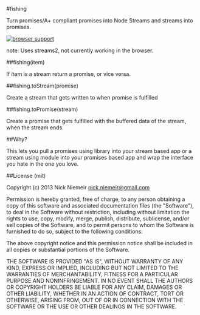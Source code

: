 #fishing

Turn promises/A+ compliant promises into Node Streams and streams into promises.

[![browser support](https://ci.testling.com/nrn/fishing.png)](https://ci.testling.com/nrn/fishing)

note: Uses streams2, not currently working in the browser.

##fishing(item)

If item is a stream return a promise, or vice versa.

##fishing.toStream(promise)

Create a stream that gets written to when promise is fulfilled

##fishing.toPromise(stream)

Create a promise that gets fulfilled with the buffered data of the stream,
when the stream ends.

##Why?

This lets you pull a promises using library into your stream based app
or a stream using module into your promises based app and wrap the
interface you hate in the one you love.

##License (mit)

Copyright (c) 2013 Nick Niemeir <nick.niemeir@gmail.com>

Permission is hereby granted, free of charge, to any person obtaining a copy
of this software and associated documentation files (the "Software"), to deal
in the Software without restriction, including without limitation the rights
to use, copy, modify, merge, publish, distribute, sublicense, and/or sell
copies of the Software, and to permit persons to whom the Software is
furnished to do so, subject to the following conditions:

The above copyright notice and this permission notice shall be included in
all copies or substantial portions of the Software.

THE SOFTWARE IS PROVIDED "AS IS", WITHOUT WARRANTY OF ANY KIND, EXPRESS OR
IMPLIED, INCLUDING BUT NOT LIMITED TO THE WARRANTIES OF MERCHANTABILITY,
FITNESS FOR A PARTICULAR PURPOSE AND NONINFRINGEMENT. IN NO EVENT SHALL THE
AUTHORS OR COPYRIGHT HOLDERS BE LIABLE FOR ANY CLAIM, DAMAGES OR OTHER
LIABILITY, WHETHER IN AN ACTION OF CONTRACT, TORT OR OTHERWISE, ARISING FROM,
OUT OF OR IN CONNECTION WITH THE SOFTWARE OR THE USE OR OTHER DEALINGS IN
THE SOFTWARE.

